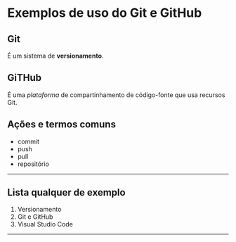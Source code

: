 # Exemplos de uso do Git e GitHub

## Git

É um sistema de **versionamento**. 

## GiTHub

É uma _plataforma_ de compartinhamento de código-fonte que usa recursos Git.

## Ações e termos comuns 

- commit
- push
- pull
- repositório

---

## Lista qualquer de exemplo

1. Versionamento
2. Git e GitHub
3. Visual Studio Code

---

